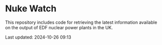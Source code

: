 # Nuke Watch

This repository includes code for retrieving the latest information available on the output of EDF nuclear power plants in the UK.

Last updated: 2024-10-26 09:13